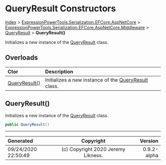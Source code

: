 ﻿# QueryResult Constructors

[Index](../index.md) > [ExpressionPowerTools.Serialization.EFCore.AspNetCore](ExpressionPowerTools.Serialization.EFCore.AspNetCore.a.md) > [ExpressionPowerTools.Serialization.EFCore.AspNetCore.Middleware](ExpressionPowerTools.Serialization.EFCore.AspNetCore.Middleware.n.md) > [QueryResult](ExpressionPowerTools.Serialization.EFCore.AspNetCore.Middleware.QueryResult.cs.md) > **QueryResult()**

Initializes a new instance of the [QueryResult](ExpressionPowerTools.Serialization.EFCore.AspNetCore.Middleware.QueryResult.cs.md) class.

## Overloads

| Ctor | Description |
| :-- | :-- |
| [QueryResult()](#queryresult) | Initializes a new instance of the [QueryResult](ExpressionPowerTools.Serialization.EFCore.AspNetCore.Middleware.QueryResult.cs.md) class. |

## QueryResult()

Initializes a new instance of the [QueryResult](ExpressionPowerTools.Serialization.EFCore.AspNetCore.Middleware.QueryResult.cs.md) class.

```csharp
public QueryResult()
```



---

| Generated | Copyright | Version |
| :-- | :-: | --: |
| 09/24/2020 22:50:49 | (c) Copyright 2020 Jeremy Likness. | 0.9.2-alpha |
